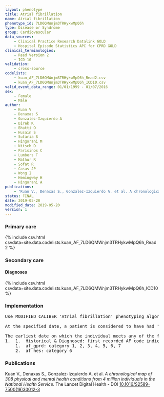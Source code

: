 ```yaml
---
layout: phenotype
title: Atrial fibrillation
name: Atrial fibrillation
phenotype_id: 7LD6QMWnjm3TRHykwMpQ6h 
type: Disease or Syndrome
group: Cardiovascular
data_sources: 
    - Clinical Practice Research Datalink GOLD
    - Hospital Episode Statistics APC for CPRD GOLD
clinical_terminologies: 
    - Read Version 2
    - ICD-10
validation: 
    - cross-source
codelists: 
    - kuan_AF_7LD6QMWnjm3TRHykwMpQ6h_Read2.csv
    - kuan_AF_7LD6QMWnjm3TRHykwMpQ6h_ICD10.csv
valid_event_data_range: 01/01/1999 - 01/07/2016
sex: 
    - Female
    - Male
author: 
    - Kuan V
    - Denaxas S
    - Gonzalez-Izquierdo A
    - Direk K
    - Bhatti O
    - Husain S
    - Sutaria S
    - Hingorani M
    - Nitsch D
    - Parisinos C
    - Lumbers T
    - Mathur R
    - Sofat R
    - Casas JP
    - Wong I
    - Hemingway H
    - Hingorani A
publications: 
    - 'Kuan V., Denaxas S., Gonzalez-Izquierdo A. et al. A chronological map of 308 physical and mental health conditions from 4 million individuals in the National Health Service. The Lancet Digital Health - DOI: 10.1016/S2589-7500(19)30012-3' 
status: FINAL
date: 2019-05-20
modified_date: 2019-05-20
version: 1
---
```

### Primary care 
{% include csv.html csvdata=site.data.codelists.kuan_AF_7LD6QMWnjm3TRHykwMpQ6h_Read2 %}
### Secondary care 
#### Diagnoses 
{% include csv.html csvdata=site.data.codelists.kuan_AF_7LD6QMWnjm3TRHykwMpQ6h_ICD10 %}
### Implementation 
<pre>Use MODIFIED CALIBER 'Atrial fibrillation' phenotyping algorithm: 

At the specified date, a patient is considered to have had 'Atrial fibrillation' or flutter IF they meet any of the criteria below on or before the specified date. 

The earliest date on which the individual meets any of the following criteria on or before the specified date is defined as the first event date:
1.	1.	Historical & Diagnosed: first recorded AF code indicates monitoring of an existing condition, or reference to a previous AF diagnosis, or a diagnosis code for AF; preference given to the earliest dated record rather than diagnosis source (i.e. no preference for primary versus secondary care).
    1.	af_gprd: category 1, 2, 3, 4, 5, 6, 7
    2.	af_hes: category 6</pre> 
 
### Publications 
Kuan V., Denaxas S., Gonzalez-Izquierdo A. et al. _A chronological map of 308 physical and mental health conditions from 4 million individuals in the National Health Service_. The Lancet Digital Health - DOI <a href='https://www.thelancet.com/journals/landig/article/PIIS2589-7500(19)30012-3/fulltext'>10.1016/S2589-7500(19)30012-3</a>